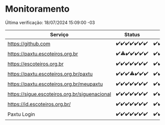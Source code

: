 # Monitoramento

Última verificação: 18/07/2024 15:09:00 -03

|Serviço|Status|Últimas 24h|
|---|---|---|
|https://github.com|<span title="2024-07-11: OK=24">✔️</span><span title="2024-07-12: OK=24">✔️</span><span title="2024-07-13: OK=24">✔️</span><span title="2024-07-14: OK=23">✔️</span><span title="2024-07-15: OK=23">✔️</span><span title="2024-07-16: OK=24">✔️</span><span title="2024-07-17: OK=18">✔️</span>|<span title="17/07/2024 15:09:00 -03 : 200">✔️</span><span title="17/07/2024 16:02:00 -03 : 200">✔️</span><span title="17/07/2024 17:07:00 -03 : 200">✔️</span><span title="17/07/2024 18:06:00 -03 : 200">✔️</span><span title="17/07/2024 19:07:00 -03 : 200">✔️</span><span title="17/07/2024 20:08:00 -03 : 200">✔️</span><span title="17/07/2024 21:34:00 -03 : 200">✔️</span><span title="17/07/2024 22:56:00 -03 : 200">✔️</span><span title="17/07/2024 23:28:00 -03 : 200">✔️</span><span title="18/07/2024 00:09:00 -03 : 200">✔️</span><span title="18/07/2024 01:08:00 -03 : 200">✔️</span><span title="18/07/2024 02:08:00 -03 : 200">✔️</span><span title="18/07/2024 03:10:00 -03 : 200">✔️</span><span title="18/07/2024 04:07:00 -03 : 200">✔️</span><span title="18/07/2024 05:09:00 -03 : 200">✔️</span><span title="18/07/2024 06:07:00 -03 : 200">✔️</span><span title="18/07/2024 07:07:00 -03 : 200">✔️</span><span title="18/07/2024 08:06:00 -03 : 200">✔️</span><span title="18/07/2024 09:13:00 -03 : 200">✔️</span><span title="18/07/2024 10:11:00 -03 : 200">✔️</span><span title="18/07/2024 11:07:00 -03 : 200">✔️</span><span title="18/07/2024 12:08:00 -03 : 200">✔️</span><span title="18/07/2024 13:08:00 -03 : 200">✔️</span><span title="18/07/2024 14:06:00 -03 : 200">✔️</span><span title="18/07/2024 15:09:00 -03 : 200">✔️</span>|
|https://paxtu.escoteiros.org.br|<span title="2024-07-11: OK=24">✔️</span><span title="2024-07-12: OK=23, Falhas=1">⚠️</span><span title="2024-07-13: OK=24">✔️</span><span title="2024-07-14: OK=23">✔️</span><span title="2024-07-15: OK=23">✔️</span><span title="2024-07-16: OK=24">✔️</span><span title="2024-07-17: OK=18">✔️</span>|<span title="17/07/2024 15:09:00 -03 : 200">✔️</span><span title="17/07/2024 16:02:00 -03 : 200">✔️</span><span title="17/07/2024 17:07:00 -03 : 200">✔️</span><span title="17/07/2024 18:06:00 -03 : 200">✔️</span><span title="17/07/2024 19:07:00 -03 : 200">✔️</span><span title="17/07/2024 20:08:00 -03 : 200">✔️</span><span title="17/07/2024 21:34:00 -03 : 200">✔️</span><span title="17/07/2024 22:56:00 -03 : 200">✔️</span><span title="17/07/2024 23:28:00 -03 : 200">✔️</span><span title="18/07/2024 00:09:00 -03 : 200">✔️</span><span title="18/07/2024 01:08:00 -03 : 200">✔️</span><span title="18/07/2024 02:08:00 -03 : 200">✔️</span><span title="18/07/2024 03:10:00 -03 : 200">✔️</span><span title="18/07/2024 04:07:00 -03 : 200">✔️</span><span title="18/07/2024 05:09:00 -03 : 200">✔️</span><span title="18/07/2024 06:07:00 -03 : 200">✔️</span><span title="18/07/2024 07:07:00 -03 : 200">✔️</span><span title="18/07/2024 08:06:00 -03 : 200">✔️</span><span title="18/07/2024 09:13:00 -03 : 200">✔️</span><span title="18/07/2024 10:11:00 -03 : 200">✔️</span><span title="18/07/2024 11:07:00 -03 : 200">✔️</span><span title="18/07/2024 12:08:00 -03 : 200">✔️</span><span title="18/07/2024 13:08:00 -03 : 200">✔️</span><span title="18/07/2024 14:06:00 -03 : 200">✔️</span><span title="18/07/2024 15:09:00 -03 : 200">✔️</span>|
|https://escoteiros.org.br|<span title="2024-07-11: OK=24">✔️</span><span title="2024-07-12: OK=24">✔️</span><span title="2024-07-13: OK=24">✔️</span><span title="2024-07-14: OK=23">✔️</span><span title="2024-07-15: OK=23">✔️</span><span title="2024-07-16: OK=24">✔️</span><span title="2024-07-17: OK=18">✔️</span>|<span title="17/07/2024 15:09:00 -03 : 200">✔️</span><span title="17/07/2024 16:02:00 -03 : 200">✔️</span><span title="17/07/2024 17:07:00 -03 : 200">✔️</span><span title="17/07/2024 18:06:00 -03 : 200">✔️</span><span title="17/07/2024 19:07:00 -03 : 200">✔️</span><span title="17/07/2024 20:08:00 -03 : 200">✔️</span><span title="17/07/2024 21:34:00 -03 : 200">✔️</span><span title="17/07/2024 22:56:00 -03 : 200">✔️</span><span title="17/07/2024 23:28:00 -03 : 200">✔️</span><span title="18/07/2024 00:09:00 -03 : 200">✔️</span><span title="18/07/2024 01:08:00 -03 : 200">✔️</span><span title="18/07/2024 02:08:00 -03 : 200">✔️</span><span title="18/07/2024 03:10:00 -03 : 200">✔️</span><span title="18/07/2024 04:07:00 -03 : 200">✔️</span><span title="18/07/2024 05:09:00 -03 : 200">✔️</span><span title="18/07/2024 06:07:00 -03 : 200">✔️</span><span title="18/07/2024 07:07:00 -03 : 200">✔️</span><span title="18/07/2024 08:06:00 -03 : 200">✔️</span><span title="18/07/2024 09:13:00 -03 : 200">✔️</span><span title="18/07/2024 10:11:00 -03 : 200">✔️</span><span title="18/07/2024 11:07:00 -03 : 200">✔️</span><span title="18/07/2024 12:08:00 -03 : 200">✔️</span><span title="18/07/2024 13:08:00 -03 : 200">✔️</span><span title="18/07/2024 14:06:00 -03 : 200">✔️</span><span title="18/07/2024 15:09:00 -03 : 200">✔️</span>|
|https://paxtu.escoteiros.org.br/paxtu|<span title="2024-07-11: OK=24">✔️</span><span title="2024-07-12: OK=24">✔️</span><span title="2024-07-13: OK=24">✔️</span><span title="2024-07-14: OK=22, Falhas=1">⚠️</span><span title="2024-07-15: OK=23">✔️</span><span title="2024-07-16: OK=24">✔️</span><span title="2024-07-17: OK=18">✔️</span>|<span title="17/07/2024 15:09:00 -03 : 200">✔️</span><span title="17/07/2024 16:02:00 -03 : 200">✔️</span><span title="17/07/2024 17:07:00 -03 : 200">✔️</span><span title="17/07/2024 18:06:00 -03 : 200">✔️</span><span title="17/07/2024 19:07:00 -03 : 200">✔️</span><span title="17/07/2024 20:08:00 -03 : 200">✔️</span><span title="17/07/2024 21:34:00 -03 : 200">✔️</span><span title="17/07/2024 22:56:00 -03 : 200">✔️</span><span title="17/07/2024 23:28:00 -03 : 200">✔️</span><span title="18/07/2024 00:09:00 -03 : 200">✔️</span><span title="18/07/2024 01:08:00 -03 : 200">✔️</span><span title="18/07/2024 02:08:00 -03 : 200">✔️</span><span title="18/07/2024 03:10:00 -03 : 200">✔️</span><span title="18/07/2024 04:07:00 -03 : 200">✔️</span><span title="18/07/2024 05:09:00 -03 : 200">✔️</span><span title="18/07/2024 06:07:00 -03 : 200">✔️</span><span title="18/07/2024 07:07:00 -03 : 200">✔️</span><span title="18/07/2024 08:06:00 -03 : 200">✔️</span><span title="18/07/2024 09:13:00 -03 : 200">✔️</span><span title="18/07/2024 10:11:00 -03 : 200">✔️</span><span title="18/07/2024 11:07:00 -03 : 200">✔️</span><span title="18/07/2024 12:08:00 -03 : 200">✔️</span><span title="18/07/2024 13:08:00 -03 : 200">✔️</span><span title="18/07/2024 14:06:00 -03 : 200">✔️</span><span title="18/07/2024 15:09:00 -03 : 200">✔️</span>|
|https://paxtu.escoteiros.org.br/meupaxtu|<span title="2024-07-11: OK=24">✔️</span><span title="2024-07-12: OK=24">✔️</span><span title="2024-07-13: OK=24">✔️</span><span title="2024-07-14: OK=23">✔️</span><span title="2024-07-15: OK=23">✔️</span><span title="2024-07-16: OK=24">✔️</span><span title="2024-07-17: OK=18">✔️</span>|<span title="17/07/2024 15:09:00 -03 : 200">✔️</span><span title="17/07/2024 16:02:00 -03 : 200">✔️</span><span title="17/07/2024 17:07:00 -03 : 200">✔️</span><span title="17/07/2024 18:06:00 -03 : 200">✔️</span><span title="17/07/2024 19:07:00 -03 : 200">✔️</span><span title="17/07/2024 20:08:00 -03 : 200">✔️</span><span title="17/07/2024 21:34:00 -03 : 200">✔️</span><span title="17/07/2024 22:56:00 -03 : 200">✔️</span><span title="17/07/2024 23:28:00 -03 : 200">✔️</span><span title="18/07/2024 00:09:00 -03 : 200">✔️</span><span title="18/07/2024 01:08:00 -03 : 200">✔️</span><span title="18/07/2024 02:08:00 -03 : 200">✔️</span><span title="18/07/2024 03:10:00 -03 : 200">✔️</span><span title="18/07/2024 04:07:00 -03 : 200">✔️</span><span title="18/07/2024 05:09:00 -03 : 200">✔️</span><span title="18/07/2024 06:07:00 -03 : 200">✔️</span><span title="18/07/2024 07:07:00 -03 : 200">✔️</span><span title="18/07/2024 08:06:00 -03 : 200">✔️</span><span title="18/07/2024 09:13:00 -03 : 200">✔️</span><span title="18/07/2024 10:11:00 -03 : 200">✔️</span><span title="18/07/2024 11:07:00 -03 : 200">✔️</span><span title="18/07/2024 12:08:00 -03 : 200">✔️</span><span title="18/07/2024 13:08:00 -03 : 200">✔️</span><span title="18/07/2024 14:06:00 -03 : 200">✔️</span><span title="18/07/2024 15:09:00 -03 : 200">✔️</span>|
|https://sigue.escoteiros.org.br/siguenacional|<span title="2024-07-11: OK=24">✔️</span><span title="2024-07-12: OK=24">✔️</span><span title="2024-07-13: OK=24">✔️</span><span title="2024-07-14: OK=23">✔️</span><span title="2024-07-15: OK=23">✔️</span><span title="2024-07-16: OK=24">✔️</span><span title="2024-07-17: OK=18">✔️</span>|<span title="17/07/2024 15:09:00 -03 : 200">✔️</span><span title="17/07/2024 16:02:00 -03 : 200">✔️</span><span title="17/07/2024 17:07:00 -03 : 200">✔️</span><span title="17/07/2024 18:06:00 -03 : 200">✔️</span><span title="17/07/2024 19:07:00 -03 : 200">✔️</span><span title="17/07/2024 20:08:00 -03 : 200">✔️</span><span title="17/07/2024 21:34:00 -03 : 200">✔️</span><span title="17/07/2024 22:56:00 -03 : 200">✔️</span><span title="17/07/2024 23:28:00 -03 : 200">✔️</span><span title="18/07/2024 00:09:00 -03 : 200">✔️</span><span title="18/07/2024 01:08:00 -03 : 200">✔️</span><span title="18/07/2024 02:08:00 -03 : 200">✔️</span><span title="18/07/2024 03:10:00 -03 : 200">✔️</span><span title="18/07/2024 04:07:00 -03 : 200">✔️</span><span title="18/07/2024 05:09:00 -03 : 200">✔️</span><span title="18/07/2024 06:07:00 -03 : 200">✔️</span><span title="18/07/2024 07:07:00 -03 : 200">✔️</span><span title="18/07/2024 08:06:00 -03 : 200">✔️</span><span title="18/07/2024 09:13:00 -03 : 200">✔️</span><span title="18/07/2024 10:11:00 -03 : 200">✔️</span><span title="18/07/2024 11:07:00 -03 : 200">✔️</span><span title="18/07/2024 12:08:00 -03 : 200">✔️</span><span title="18/07/2024 13:08:00 -03 : 200">✔️</span><span title="18/07/2024 14:06:00 -03 : 200">✔️</span><span title="18/07/2024 15:09:00 -03 : 200">✔️</span>|
|https://id.escoteiros.org.br/|<span title="2024-07-11: OK=24">✔️</span><span title="2024-07-12: OK=24">✔️</span><span title="2024-07-13: OK=24">✔️</span><span title="2024-07-14: OK=23">✔️</span><span title="2024-07-15: OK=23">✔️</span><span title="2024-07-16: OK=24">✔️</span><span title="2024-07-17: OK=18">✔️</span>|<span title="17/07/2024 15:09:00 -03 : 200">✔️</span><span title="17/07/2024 16:02:00 -03 : 200">✔️</span><span title="17/07/2024 17:07:00 -03 : 200">✔️</span><span title="17/07/2024 18:06:00 -03 : 200">✔️</span><span title="17/07/2024 19:07:00 -03 : 200">✔️</span><span title="17/07/2024 20:08:00 -03 : 200">✔️</span><span title="17/07/2024 21:34:00 -03 : 200">✔️</span><span title="17/07/2024 22:56:00 -03 : 200">✔️</span><span title="17/07/2024 23:28:00 -03 : 200">✔️</span><span title="18/07/2024 00:09:00 -03 : 200">✔️</span><span title="18/07/2024 01:08:00 -03 : 200">✔️</span><span title="18/07/2024 02:08:00 -03 : 200">✔️</span><span title="18/07/2024 03:10:00 -03 : 200">✔️</span><span title="18/07/2024 04:07:00 -03 : 200">✔️</span><span title="18/07/2024 05:09:00 -03 : 200">✔️</span><span title="18/07/2024 06:07:00 -03 : 200">✔️</span><span title="18/07/2024 07:07:00 -03 : 200">✔️</span><span title="18/07/2024 08:06:00 -03 : 200">✔️</span><span title="18/07/2024 09:13:00 -03 : 200">✔️</span><span title="18/07/2024 10:11:00 -03 : 200">✔️</span><span title="18/07/2024 11:07:00 -03 : 200">✔️</span><span title="18/07/2024 12:08:00 -03 : 200">✔️</span><span title="18/07/2024 13:08:00 -03 : 200">✔️</span><span title="18/07/2024 14:06:00 -03 : 200">✔️</span><span title="18/07/2024 15:09:00 -03 : 200">✔️</span>|
|Paxtu Login|<span title="2024-07-11: OK=24">✔️</span><span title="2024-07-12: OK=24">✔️</span><span title="2024-07-13: OK=24">✔️</span><span title="2024-07-14: OK=23">✔️</span><span title="2024-07-15: OK=23">✔️</span><span title="2024-07-16: OK=24">✔️</span><span title="2024-07-17: OK=18">✔️</span>|<span title="17/07/2024 15:09:00 -03 : 200">✔️</span><span title="17/07/2024 16:02:00 -03 : 200">✔️</span><span title="17/07/2024 17:07:00 -03 : 200">✔️</span><span title="17/07/2024 18:06:00 -03 : 200">✔️</span><span title="17/07/2024 19:07:00 -03 : 200">✔️</span><span title="17/07/2024 20:08:00 -03 : 200">✔️</span><span title="17/07/2024 21:34:00 -03 : 200">✔️</span><span title="17/07/2024 22:56:00 -03 : 200">✔️</span><span title="17/07/2024 23:28:00 -03 : 200">✔️</span><span title="18/07/2024 00:09:00 -03 : 200">✔️</span><span title="18/07/2024 01:08:00 -03 : 200">✔️</span><span title="18/07/2024 02:08:00 -03 : 200">✔️</span><span title="18/07/2024 03:10:00 -03 : 200">✔️</span><span title="18/07/2024 04:07:00 -03 : 200">✔️</span><span title="18/07/2024 05:09:00 -03 : 200">✔️</span><span title="18/07/2024 06:07:00 -03 : 200">✔️</span><span title="18/07/2024 07:08:00 -03 : 200">✔️</span><span title="18/07/2024 08:06:00 -03 : 200">✔️</span><span title="18/07/2024 09:13:00 -03 : 200">✔️</span><span title="18/07/2024 10:11:00 -03 : 200">✔️</span><span title="18/07/2024 11:07:00 -03 : 200">✔️</span><span title="18/07/2024 12:08:00 -03 : 200">✔️</span><span title="18/07/2024 13:08:00 -03 : 200">✔️</span><span title="18/07/2024 14:06:00 -03 : 200">✔️</span><span title="18/07/2024 15:09:00 -03 : 200">✔️</span>|
